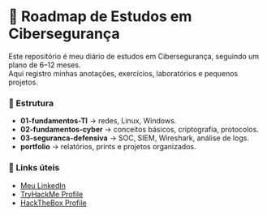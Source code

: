 # 🚀 Roadmap de Estudos em Cibersegurança

Este repositório é meu diário de estudos em Cibersegurança, seguindo um plano de 6–12 meses.  
Aqui registro minhas anotações, exercícios, laboratórios e pequenos projetos.  

### 📌 Estrutura
- **01-fundamentos-TI** → redes, Linux, Windows.  
- **02-fundamentos-cyber** → conceitos básicos, criptografia, protocolos.  
- **03-seguranca-defensiva** → SOC, SIEM, Wireshark, análise de logs.  
- **portfolio** → relatórios, prints e projetos organizados.  

### 🔗 Links úteis
- [Meu LinkedIn]([https://linkedin.com/in/seu-perfil](https://www.linkedin.com/in/andrey-de-oliveira-893897103))  
- [TryHackMe Profile]([https://tryhackme.com/p/seu-usuario](https://tryhackme.com/p/andreyoliveira222))  
- [HackTheBox Profile](account.hackthebox.com/profile/Andrey310397)

